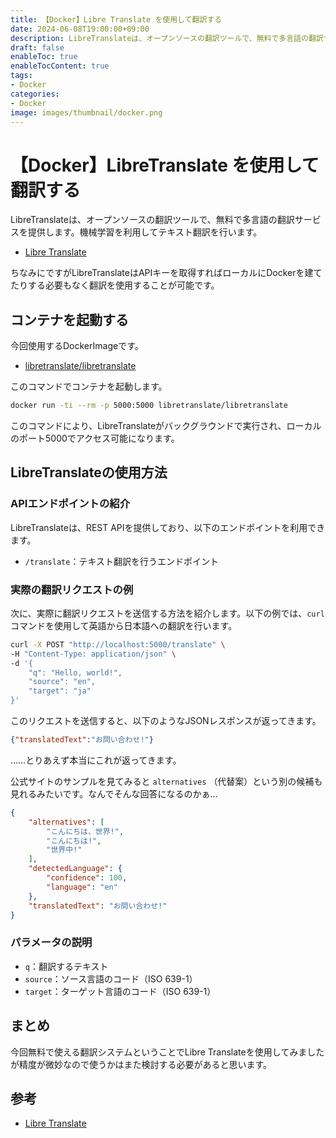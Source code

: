 ```yaml
---
title: 【Docker】Libre Translate を使用して翻訳する
date: 2024-06-08T19:00:00+09:00
description: LibreTranslateは、オープンソースの翻訳ツールで、無料で多言語の翻訳サービスを提供します。機械学習を利用してテキスト翻訳を行います。
draft: false
enableToc: true
enableTocContent: true
tags: 
- Docker
categories: 
- Docker
image: images/thumbnail/docker.png
---
```


# 【Docker】LibreTranslate を使用して翻訳する

LibreTranslateは、オープンソースの翻訳ツールで、無料で多言語の翻訳サービスを提供します。機械学習を利用してテキスト翻訳を行います。

- <a href="https://libretranslate.com/" target="_blank" rel="nofollow noopener">Libre Translate</a>

ちなみにですがLibreTranslateはAPIキーを取得すればローカルにDockerを建てたりする必要もなく翻訳を使用することが可能です。

## コンテナを起動する

今回使用するDockerImageです。
- <a href="https://hub.docker.com/r/libretranslate/libretranslate" target="_blank" rel="nofollow noopener">libretranslate/libretranslate
</a>

このコマンドでコンテナを起動します。

```sh
docker run -ti --rm -p 5000:5000 libretranslate/libretranslate
```

このコマンドにより、LibreTranslateがバックグラウンドで実行され、ローカルのポート5000でアクセス可能になります。

## LibreTranslateの使用方法

### APIエンドポイントの紹介

LibreTranslateは、REST APIを提供しており、以下のエンドポイントを利用できます。

- `/translate`：テキスト翻訳を行うエンドポイント

### 実際の翻訳リクエストの例

次に、実際に翻訳リクエストを送信する方法を紹介します。以下の例では、`curl`コマンドを使用して英語から日本語への翻訳を行います。

```sh
curl -X POST "http://localhost:5000/translate" \
-H "Content-Type: application/json" \
-d '{
    "q": "Hello, world!",
    "source": "en",
    "target": "ja"
}'
```


このリクエストを送信すると、以下のようなJSONレスポンスが返ってきます。

```json
{"translatedText":"お問い合わせ!"}
```

……とりあえず本当にこれが返ってきます。

公式サイトのサンプルを見てみると `alternatives` （代替案）という別の候補も見れるみたいです。なんでそんな回答になるのかぁ…

```json
{
    "alternatives": [
        "こんにちは、世界!",
        "こんにちは!",
        "世界中!"
    ],
    "detectedLanguage": {
        "confidence": 100,
        "language": "en"
    },
    "translatedText": "お問い合わせ!"
}
```

### パラメータの説明

- `q`：翻訳するテキスト
- `source`：ソース言語のコード（ISO 639-1）
- `target`：ターゲット言語のコード（ISO 639-1）

## まとめ

今回無料で使える翻訳システムということでLibre Translateを使用してみましたが精度が微妙なので使うかはまた検討する必要があると思います。

## 参考

- <a href="https://libretranslate.com/" target="_blank" rel="nofollow noopener">Libre Translate</a>
